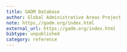 ```yaml
---
title: GADM Database
author: Global Administrative Areas Project
note: https,//gadm.org/index.html
external_url: https://gadm.org/index.html
bibtype: unpublished
category: reference
---
```

